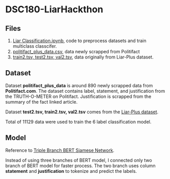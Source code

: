# DSC180-LiarHackthon

## Files
1. [Liar Classification.ipynb](https://github.com/Cyl200215/DSC180-LiarHackthon/blob/main/Liar%20Classification.ipynb), code to preprocess datasets and train multiclass classcifer.
2. [politifact_plus_data.csv](https://github.com/Cyl200215/DSC180-LiarHackthon/blob/main/politifact_plus_data.csv), data newly scrapped from Politifact
3. [train2.tsv, test2.tsv, val2.tsv](https://github.com/Cyl200215/DSC180-LiarHackthon/blob/main/test2.tsv), data originally from Liar-Plus dataset. 

## Dataset 
Dataset **politifact_plus_data** is around 890 newly scrapped data from **Politifact.com**. The dataset contains label, statement, and justification from the TRUTH-O-METER on Politifact. Justification is scrapped from the summary of the fact linked article. <br>

Dataset **test2.tsv, train2.tsv, val2.tsv** comes from the [Liar-Plus dataset](https://github.com/Tariq60/LIAR-PLUS). <br>

Total of 11129 data were used to train the 6 label classification model. <br>

## Model 
Reference to [Triple Branch BERT Siamese Network](https://github.com/manideep2510/siamese-BERT-fake-news-detection-LIAR). <br>

Instead of using three branches of BERT model, I connected only two branch of BERT model for faster process. The two branch uses column **statement** and **justification** to tokenize and predict the labels.


